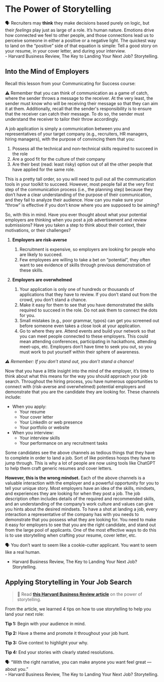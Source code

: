 # The Power of Storytelling

<aside> 
    
🗣 Recruiters may **think** they make decisions based purely on logic, but their *feelings* play just as large of a role. It’s human nature. Emotions drive how connected we feel to other people, and those connections lead us to perceive someone in either a positive or a negative light. The quickest way to land on the “positive” side of that equation is simple: Tell a good story on your resume, in your cover letter, and during your interview. <br> - Harvard Business Review, The Key to Landing Your Next Job? Storytelling.
</aside>

## Into the Mind of Employers

Recall this lesson from your Communicating for Success course:

<aside> 
    
⚠️ Remember that you can think of communication as a game of catch, where the sender throws a message to the receiver. At the very least, the sender must know who will be receiving their message so that they can aim it at them. Additionally, recall that the sender's responsibility is to ensure that the receiver can catch their message. To do so, the sender must understand the receiver to tailor their throw accordingly.

</aside>

A job application is simply a communication between you and representatives of your target company (e.g., recruiters, HR managers, hiring managers), with the purpose of convincing them that you:
1. Possess all the technical and non-technical skills required to succeed in the role
2. Are a good fit for the culture of their company
3. Are their best (read: least risky) option out of all the other people that have applied for the same role.

This is a pretty tall order, so you will need to pull out all the communication tools in your toolkit to succeed. However, most people fail at the very first step of the communication process (i.e., the planning step) because they don’t have a clear understanding of the purpose of their communication, and they fail to analyze their audience. How can you make sure your “throw” is effective if you don’t know where you are supposed to be aiming?

So, with this in mind. Have you ever thought about what your potential employers are thinking when you post a job advertisement and review submissions? Have you taken a step to think about their context, their motivations, or their challenges? 


1. **Employers are risk-averse**
    1. Recruitment is expensive, so employers are looking for people who are likely to succeed. 
    2. Few employees are willing to take a bet on “potential”, they often want to see evidence of skills through previous demonstration of these skills. 

2. **Employers are overwhelmed**
    1. Your application is only one of hundreds or thousands of applications that they have to review. If you don’t stand out from the crowd, you don’t stand a chance. 
    2. Make it easy for them to see that you have demonstrated the skills required to succeed in the role. Do not ask them to connect the dots for you.
    3. Small mistakes (e.g., poor grammar, typos) can get you screened out before someone even takes a close look at your application.  
    4. Go to where they are. Attend events and build your network so that you can meet people connected to these employers. This could mean attending conferences, participating in hackathons, attending meet-ups, etc. Employers don’t have time to seek you out, so you must work to put yourself within their sphere of awareness. 
    
<aside>
    
*⚠️ Remember: If you don’t stand out, you don’t stand a chance!*    

</aside>
    
Now that you have a little insight into the mind of the employer, it’s time to think about what this means for the way you should approach your job search. Throughout the hiring process, you have numerous opportunities to connect with (risk-averse and overwhelmed) potential employers and demonstrate that you are the candidate they are looking for. These  channels include:

- When you apply:
    - Your resume
    - Your cover letter
    - Your LinkedIn or web presence
    - Your portfolio or website
- When you interview:
    - Your interview skills
    - Your performance on any recruitment tasks

Some candidates see the above channels as tedious things that they have to complete in order to land a job. Sort of like pointless hoops they have to jump through. This is why a lot of people are now using tools like ChatGPT to help them craft generic resumes and cover letters. 

**However, this is the wrong mindset.** Each of the above channels is a valuable interaction with the employer and a powerful opportunity for you to tell your unique story. Most employers have an idea of the skills, mindsets, and experiences they are looking for when they post a job. The job description often includes details of the required and recommended skills, and an understanding of the company’s work culture and values can give you hints about the desired mindsets. To have a shot at landing a job, every interaction a representative of the company has with you needs to demonstrate that you possess what they are looking for. You need to make it easy for employers to see that you are the right candidate, and stand out from the large pool of applicants.   One of the most effective ways to do this is to use storytelling when crafting your resume, cover letter, etc.  

<aside>
  
🗣 You don’t want to seem like a cookie-cutter applicant. You want to seem like a real human.
- Harvard Business Review, The Key to Landing Your Next Job? Storytelling.

</aside>

## Applying Storytelling in Your Job Search

> 📖 Read **[this Harvard Business Review article](https://hbr.org/2021/05/the-key-to-landing-your-next-job-storytelling)** on the power of storytelling.

From the article, we learned 4 tips on how to use storytelling to help you land your next role:

**Tip 1:** Begin with your audience in mind.

**Tip 2:** Have a theme and promote it throughout your job hunt.

**Tip 3:** Give context to highlight your why.

**Tip 4:** End your stories with clearly stated resolutions.


<aside>
    
🗣 “With the right narrative, you can make anyone you want feel great — about you.” <br> - Harvard Business Review, The Key to Landing Your Next Job? Storytelling.

</aside>
